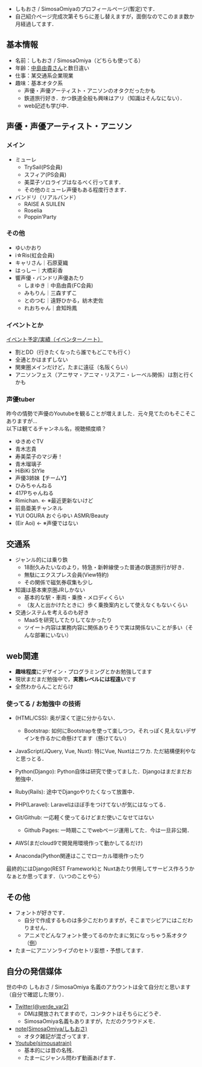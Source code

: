 - しもおさ / SimosaOmiyaのプロフィールページ(暫定)です．
- 自己紹介ページ完成次第そちらに差し替えますが，面倒なのでこのまま数か月経過してます．

## 基本情報
- 名前：しもおさ / SimosaOmiya（どちらも使ってる）
- 年齢：<a href="https://twitter.com/Yuki_Nakashim" target="_blank">中島由貴さん</a>と数日違い
- 仕事：某交通系企業現業
- 趣味：基本オタク系
	- 声優・声優アーティスト・アニソンのオタクだったかも
	- 鉄道旅行好き．かつ鉄道全般も興味はアリ（知識はそんなにない）．
	- web記述も学び中．

## 声優・声優アーティスト・アニソン
### メイン
- ミューレ
	- TrySail(PS会員)
	- スフィア(PS会員)
	- 美菜子ソロライブはなるべく行ってます．
	- その他のミューレ声優もある程度行きます．
- バンドリ（リアルバンド）
	- RAISE A SUILEN
	- Roselia
	- Poppin'Party

### その他
- ゆいかおり
- i☆Ris(虹会会員)
- キャリさん｜石原夏織
- はっしー｜大橋彩香
- 響声優・バンドリ声優あたり
	- しまゆき｜中島由貴(FC会員)
	- みもりん｜三森すずこ
	- とのつむ｜遠野ひかる，紡木吏佐
	- れおちゃん｜倉知玲鳳

### イベントとか

<a href="https://www.eventernote.com/users/verde_var2" target="_blank">イベント予定/実績（イベンターノート）</a>


- 割とDD（行きたくなったら誰でもどこでも行く）
- 全通とかはまずしない
- 関東圏メインだけど，たまに遠征（名阪くらい）
- アニソンフェス（アニサマ・アニマ・リスアニ・レーベル関係）は割と行くかも

### 声優tuber

昨今の情勢で声優のYoutubeを観ることが増えました．元々見てたのもそこそこありますが...   
以下は観てるチャンネル名，視聴頻度順？

- ゆきめぐTV
- 青木志貴
- 寿美菜子のマジ寿！
- 青木瑠璃子
- HiBiKi StYle
- 声優3姉妹【チームY】
- ひみちゃんねる
- 417Pちゃんねる
- Rimichan. ← ※最近更新ないけど
- 前島亜美チャンネル
- YUI OGURA おぐらゆい ASMR/Beauty
- (Eir Aoi) ← ※声優ではない


## 交通系
- ジャンル的には乗り鉄
	- 18耐久みたいなのより，特急・新幹線使った普通の鉄道旅行が好き．
	- 無駄にエクスプレス会員(View特約)
	- その関係で磁気券収集も少し
- 知識は基本東京圏JRしかない
	- 基本的な駅・車両・乗換・メロディくらい
	- （友人と出かけたときに）歩く乗換案内として使えなくもないくらい
- 交通システムを考えるのも好き
	- MaaSを研究してたりしてなかったり
	- ツイート内容は業務内容に関係ありそうで実は関係ないことが多い（そんな部署にいない）

## web関連
- **趣味程度**にデザイン・プログラミングとかお勉強してます
- 現状まだまだ勉強中で，**実務レベルには程遠い**です
- 全然わからんことだらけ

### 使ってる / お勉強中 の技術
- (HTML/CSS): 奥が深くて逆に分からない．
  - Bootstrap: 如何にBootstrapを使って楽しつつ，それっぽく見えないデザインを作るかに命懸けてます（懸けてない）
- JavaScript(JQuery, Vue, Nuxt): 特にVue, Nuxtはニワカ. ただ結構便利やなと思っとる．
- Python(Django): Python自体は研究で使ってました．Djangoはまだまだお勉強中．
- Ruby(Rails): 途中でDjangoやりたくなって放置中．
- PHP(Laravel): Laravelはほぼ手をつけてないが気にはなってる．
- Git/Github: 一応軽く使ってるけどまだ使いこなせてはない
  - Github Pages: 一時期ここでwebページ運用してた．今は一旦非公開．

- AWS(まだcloud9で開発用環境作って動かしてるだけ)
- Anaconda(Python関連はここでローカル環境作ったり

最終的にはDjango(REST Framework)と Nuxtあたり併用してサービス作ろうかなぁとか思ってます．（いつのことやら）

## その他
- フォントが好きです．
	- 自分で作成するものは多少こだわりますが，そこまでシビアにはこだわりません．
	- アニメでどんなフォント使ってるのかたまに気になっちゃう系オタク（<a href="https://note.com/simosaomiya/n/n243946da3290" target="_blank">例</a>）	
- たまーにアニソンライブのセトリ妄想・予想してます． 

## 自分の発信媒体
世の中の しもおさ / SimosaOmiya 名義のアカウントは全て自分だと思います（自分で確認した限り）．

- <a href="https://twitter.com/verde_var2" target="_blank">Twitter(@verde_var2)</a>
	- DMは開放されてますので，コンタクトはそちらにどうぞ．
	- SimosaOmiya名義もありますが，ただのクラウドメモ．
- <a href="https://note.com/simosaomiya" target="_blank">note(SimosaOmiya/しもおさ)</a>
	- オタク雑記が混ざってます．
- <a href="https://www.youtube.com/channel/UCSSqnPW818ZzHP5xZ5PbDrA" target="_blank">Youtube(simousatrain)</a>
	- 基本的には昔の名残．
	- たまーにジャンル問わず動画あげます．
